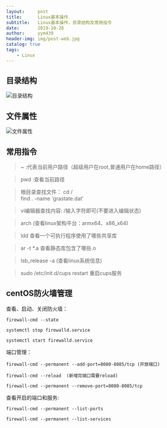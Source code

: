 ```yaml
---
layout:     post
title:      Linux基本操作
subtitle:   Linux基本操作，目录结构及常用指令
date:       2019-10-28
author:     yym439
header-img: img/post-web.jpg
catalog: true
tags:
    - Linux
---
```


## 目录结构

![目录结构](https://yym439.github.io/img/linux-1.jpg "linux目录结构")


## 文件属性

![文件属性](https://yym439.github.io/img/linux-2.jpg "文件属性")

## 常用指令

> ~ :代表当前用户路径（超级用户在root,普通用户在home路径）

> pwd :查看当前路径

> 根目录查找文件：
cd /   
find .  -name 'grastate.dat' 

>vi编辑器查找内容:
/输入字符即可(不要进入编辑状态)

>arch (查看linux架构平台：armx64、x86_x64)

>ldd 查看一个可执行程序使用了哪些共享库

>ar -t *.a 查看静态库包含了哪些.o

> lsb_release -a (查看linux系统信息)

> sudo /etc/init.d/cups restart 重启cups服务

## centOS防火墙管理

查看、启动、关闭防火墙：
```
firewall-cmd --state

systemctl stop firewalld.service

systemctl start firewalld.service
```

端口管理：
```
firewall-cmd --permanent --add-port=8080-8085/tcp (开放端口)

firewall-cmd --reload  (新增完端口需要reload)

firewall-cmd --permanent --remove-port=8080-8085/tcp
```

查看开启的端口和服务:
```
firewall-cmd --permanent --list-ports

firewall-cmd --permanent --list-services

```


